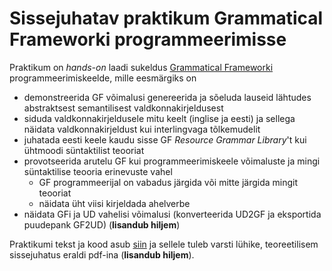 # Sissejuhatav praktikum Grammatical Frameworki programmeerimisse

Praktikum on *hands-on* laadi sukeldus [Grammatical Frameworki](http://grammaticalframework.org/) programmeerimiskeelde, mille eesmärgiks on
* demonstreerida GF võimalusi genereerida ja sõeluda lauseid lähtudes abstraktsest semantilisest valdkonnakirjeldusest
* siduda valdkonnakirjeldusele mitu keelt (inglise ja eesti) ja sellega näidata valdkonnakirjeldust kui interlingvaga tõlkemudelit
* juhatada eesti keele kaudu sisse GF *Resource Grammar Library*'t kui ühtmoodi süntaktilist teooriat
* provotseerida arutelu GF kui programmeerimiskeele võimaluste ja mingi süntaktilise teooria erinevuste vahel
  * GF programmeerijal on vabadus järgida või mitte järgida mingit teooriat
  * näidata üht viisi kirjeldada ahelverbe
* näidata GFi ja UD vahelisi võimalusi (konverteerida UD2GF ja eksportida puudepank GF2UD) (**lisandub hiljem**)

Praktikumi tekst ja kood asub [siin](gfse/README.md) ja sellele tuleb varsti lühike, teoreetilisem sissejuhatus eraldi pdf-ina (**lisandub hiljem**).
